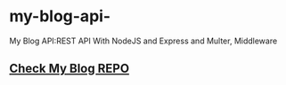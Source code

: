# my-blog-api-
My Blog API:REST API  With NodeJS and Express and Multer, Middleware 


## <a href="https://github.com/saddamarbaa/blog-post-vanillaJS">Check My Blog REPO </a>
